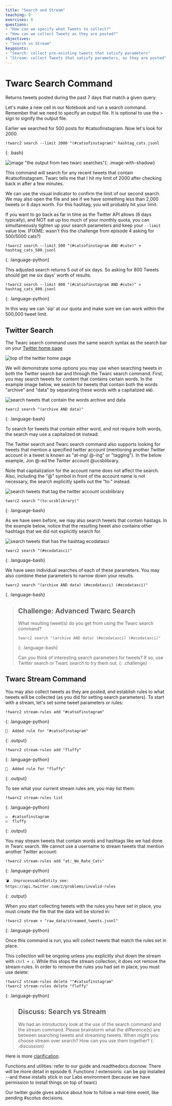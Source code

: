 ```yaml
---
title: "Search and Stream"
teaching: 0
exercises: 0
questions:
- "How can we specify what Tweets to collect?"
- "How can we collect Tweets as they are posted?"
objectives:
- "Search vs Stream"
keypoints:
- "Search: collect pre-existing tweets that satisfy parameters"
- "Stream: collect Tweets that satisfy parameters, as they are posted"
---
```


# Twarc Search Command

Returns tweets posted during the past 7 days that match a given query.

Let's make a new cell in our Notebook and run a search command. Remember that
we need to specify an output file. It is optional to use the `>` sign to signify the output file.

Earlier we searched for 500 posts for #catsofinstagram. Now let's look for 2000.

~~~
!twarc2 search --limit 2000 "(#catsofinstagram)" hashtag_cats.jsonl
~~~
{: .bash}

![image "the output from two twarc searches"](../fig/hashtag_cats_2000.png){: .image-with-shadow}

This command will search for any recent tweets that contain #catsofinstagram. Twarc tells me that I hit 
my limit of 2000 after checking back in after a few minutes.

We can use the visual indicator to confirm the limit of our second search. We may also open the file 
and see if we have something less than 2,000 tweets or 6 days worth. For this hashtag, you will
probably hit your limit.

If you want to go back as far in time as the Twitter API allows (6 days typically),
and NOT eat up too much of your monthly quota, 
you can simultaneously tighten up your search parameters and keep your `--limit` value low.
(FIXME: wasn't this the challenge from episode 4 asking for 500/5000 cats?)

~~~
!twarc2 search --limit 500 "(#catsofinstagram AND #cute)" > hashtag_cats_500.jsonl
~~~
{. :language-python}

This adjusted search returns 5 out of six days. So asking for 800 Tweets should get me six days' worth 
of results.

~~~
!twarc2 search --limit 800 "(#catsofinstagram AND #cute)" > hashtag_cats_800.jsonl
~~~
{: .language-python}

In this way we can 'sip' at our quota and make sure we can work within the 500,000 tweet limit.

## Twitter Search

The Twarc search command uses the same search syntax as the search bar on your [Twitter home page](https://twitter.com/home)

![top of the twitter home page](../fig/twitter_search.png)

We will demonstrate some options you may use when searching tweets in both the Twitter search bar and 
through the Twarc search command. First, you may search tweets for content that contains certain words. 
In the example image below, we search for tweets that contain both the words "archive" and "data" by 
separating these words with a capitalized `AND`.

![search tweets that contain the words archive and data](../fig/twitter-search-words.png)

~~~
twarc2 search "(archive AND data)"
~~~
{: .language-bash}

To search for tweets that contain either word, and not require both words, the search may use a capitalized `OR` instead.

The Twitter search and Twarc search command also supports looking for tweets that mention a specified twitter account (mentioning another Twitter account in a tweet is known as "at-ing/ @-ing" or "tagging"). In the below example, Jon @-ed the Twitter account @ucsblibrary.

Note that capitalization for the account name does not affect the search.  Also, including the "@" symbol in front of the account name is not necessary, the search explicitly spells out the "to:" instead.

![search tweets that tag the twitter account ucsblibrary](../fig/twitter-search-at.png)

~~~
twarc2 search "(to:ucsblibrary)"
~~~
{: .language-bash}

As we have seen before, we may also search tweets that contain hastags. In the example below, notice that the resulting tweet also contains other hashtags that we did not explicitly search for.

![search tweets that has the hashtag ecodatasci](../fig/twitter-search-hashtags.png)

~~~
twarc2 search "(#ecodatasci)"
~~~
{: .language-bash}

We have seen individual searches of each of these parameters. You may also combine these parameters to narrow down your results.

~~~
twarc2 search "(archive AND data) (#ecodatasci) (#ecodatasci)"
~~~
{. :language-bash}

> ## Challenge: Advanced Twarc Search
>
> What resulting tweet(s) do you get from using the Twarc search command?
> ~~~
> twarc2 search "(archive AND data) (#ecodatasci) (#ecodatasci)"
> ~~~
> {: .language-bash}
>
> Can you think of interesting search parameters for tweets?  If so, use Twitter search
> or Twarc search to try them out.
{: .challenge}

## Twarc Stream Command

You may also collect tweets as they are posted, and establish rules to what tweets will be collected (as you did for setting search parameters). To start with a stream, let's set some tweet parameters or rules:

~~~
!twarc2 stream-rules add "#catsofinstagram"
~~~
{: .language-python}

~~~
🚀  Added rule for "#catsofinstagram"
~~~
{: .output}

~~~
!twarc2 stream-rules add "fluffy"
~~~
{: .language-python}

~~~
🚀  Added rule for "fluffy"
~~~
{: .output}

To see what your current stream rules are, you may list them:

~~~
!twarc2 stream-rules list
~~~
{: .language-python}

~~~
☑  #catsofinstagram
☑  fluffy
~~~
{: .output}

You may stream tweets that contain words and hashtags like we had done in Twarc search. We cannot use a username to stream tweets that mention another Twitter account:

~~~
!twarc2 stream-rules add "at:_We_Rate_Cats"
~~~
{: .language-python}

~~~
💣  UnprocessableEntity see: https://api.twitter.com/2/problems/invalid-rules
~~~
{: .output}

When you start collecting tweets with the rules you have set in place, you must create the file that the data will be stored in:

~~~
!twarc2 stream > "raw_data/streamed_tweets.jsonl"
~~~
{: .language-python}

Once this command is run, you will collect tweets that match the rules set in place.

This collection will be ongoing unless you explicitly shut down the stream with `ctrl + c`. While this stops the stream collection, it does not remove the stream-rules. In order to remove the rules you had set in place, you must use delete:

~~~
!twarc2 stream-rules delete ""#catsofinstagram"
!twarc2 stream-rules delete "fluffy"
~~~
{: .language-python}

> ## Discuss: Search vs Stream
> We had an introductory look at the use of the search command and the stream command.
> Please brainstorm what the difference(s) are between searching tweets and streaming tweets.
> When might you choose stream over search? How can you use them together?
{: .discussion}

Here is more [clarification](https://scholarslab.github.io/learn-twarc/06-twarc-command-basics).

Functions and utilities: refer to our guide and readthedocs.docnow. There will be more detail in episode 6.
Functions / extensions: can be pip installed --and these installs stick in our Labs environment (because we
have permission to install things on top of twarc)

Our twitter guide gives advice about how to follow a real-time event, like pending #scotus decisions.

